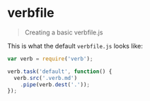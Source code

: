 # verbfile

> Creating a basic verbfile.js

This is what the default `verbfile.js` looks like:

```js
var verb = require('verb');

verb.task('default', function() {
  verb.src('.verb.md')
    .pipe(verb.dest('.'));
});
```

